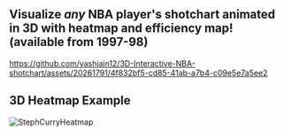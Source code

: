 ## Visualize *any* NBA player's shotchart animated in 3D with heatmap and efficiency map! (available from 1997-98)

https://github.com/yashjain12/3D-Interactive-NBA-shotchart/assets/20261791/4f832bf5-cd85-41ab-a7b4-c09e5e7a5ee2

## 3D Heatmap Example
![StephCurryHeatmap](https://github.com/yashjain12/3D-Interactive-NBA-shotchart/assets/20261791/12a483c2-d8f2-44a7-a23e-f6cf9c985d72)
